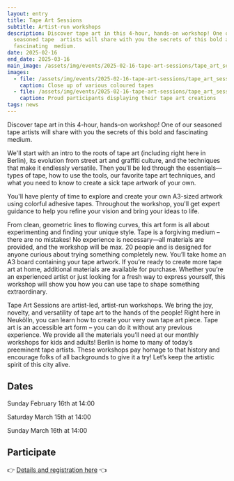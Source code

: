 ```yaml
---
layout: entry
title: Tape Art Sessions
subtitle: Artist-run workshops
description: Discover tape art in this 4-hour, hands-on workshop! One of our
  seasoned tape  artists will share with you the secrets of this bold and
  fascinating  medium.
date: 2025-02-16
end_date: 2025-03-16
main_image: /assets/img/events/2025-02-16-tape-art-sessions/tape_art_sessions_1.jpg
images:
  - file: /assets/img/events/2025-02-16-tape-art-sessions/tape_art_sessions_2.jpg
    caption: Close up of various coloured tapes
  - file: /assets/img/events/2025-02-16-tape-art-sessions/tape_art_sessions_3.jpg
    caption: Proud participants displaying their tape art creations
tags: news
---
```

Discover tape art in this 4-hour, hands-on workshop! One of our seasoned tape 
artists will share with you the secrets of this bold and fascinating 
medium.

We'll start with an intro to the roots of tape art 
(including right here in Berlin), its evolution from street art and 
graffiti culture, and the techniques that make it endlessly versatile. 
Then you'll be led through the essentials—types of tape, how to use the 
tools, our favorite tape art techniques, and what you need to know to 
create a sick tape artwork of your own. 

You'll have plenty of 
time to explore and create your own A3-sized artwork using colorful 
adhesive tapes. Throughout the workshop, you'll get expert guidance to 
help you refine your vision and bring your ideas to life. 

From 
clean, geometric lines to flowing curves, this art form is all about 
experimenting and finding your unique style. Tape is a forgiving medium –
 there are no mistakes! No experience is necessary—all materials are 
provided, and the workshop will be max. 20 people and is designed for 
anyone curious about trying something completely new. You’ll take home 
an A3 board containing your tape artwork. If you’re ready to create more
 tape art at home, additional materials are available for purchase. 
Whether you’re an experienced artist or just looking for a fresh way to 
express yourself, this workshop will show you how you can use tape to 
shape something extraordinary.

Tape Art Sessions are artist-led, artist-run workshops. We bring
the joy, novelty, and versatility of tape art to the hands of the people!
Right here in Neukölln, you can learn how to create your very own tape art
piece.  Tape art is an accessible art form – you can do it without any
previous experience. We provide all the materials you’ll need at our monthly
workshops for kids and adults!  Berlin is home to many of today’s preeminent
tape artists. These workshops pay homage to that history and encourage folks
of all backgrounds to give it a try! Let’s keep the artistic spirit of this
city alive. 

## Dates

Sunday February 16th at 14:00

Saturday March 15th at 14:00

Sunday March 16th at 14:00

## Participate

👉 [Details and registration here](<>) 👈
